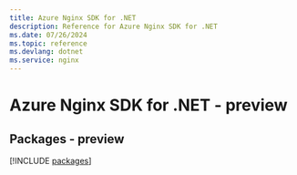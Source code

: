 ```yaml
---
title: Azure Nginx SDK for .NET
description: Reference for Azure Nginx SDK for .NET
ms.date: 07/26/2024
ms.topic: reference
ms.devlang: dotnet
ms.service: nginx
---
```

# Azure Nginx SDK for .NET - preview
## Packages - preview
[!INCLUDE [packages](nginx-index.md)]